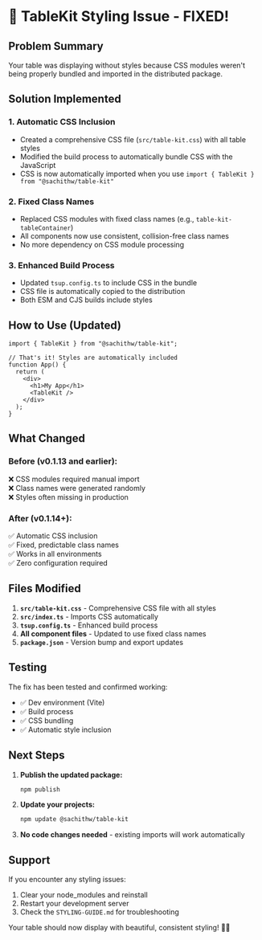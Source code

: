# 🎉 TableKit Styling Issue - FIXED!

## Problem Summary

Your table was displaying without styles because CSS modules weren't being properly bundled and imported in the distributed package.

## Solution Implemented

### 1. **Automatic CSS Inclusion**

- Created a comprehensive CSS file (`src/table-kit.css`) with all table styles
- Modified the build process to automatically bundle CSS with the JavaScript
- CSS is now automatically imported when you use `import { TableKit } from "@sachithw/table-kit"`

### 2. **Fixed Class Names**

- Replaced CSS modules with fixed class names (e.g., `table-kit-tableContainer`)
- All components now use consistent, collision-free class names
- No more dependency on CSS module processing

### 3. **Enhanced Build Process**

- Updated `tsup.config.ts` to include CSS in the bundle
- CSS file is automatically copied to the distribution
- Both ESM and CJS builds include styles

## How to Use (Updated)

```tsx
import { TableKit } from "@sachithw/table-kit";

// That's it! Styles are automatically included
function App() {
  return (
    <div>
      <h1>My App</h1>
      <TableKit />
    </div>
  );
}
```

## What Changed

### Before (v0.1.13 and earlier):

❌ CSS modules required manual import  
❌ Class names were generated randomly  
❌ Styles often missing in production

### After (v0.1.14+):

✅ Automatic CSS inclusion  
✅ Fixed, predictable class names  
✅ Works in all environments  
✅ Zero configuration required

## Files Modified

1. **`src/table-kit.css`** - Comprehensive CSS file with all styles
2. **`src/index.ts`** - Imports CSS automatically
3. **`tsup.config.ts`** - Enhanced build process
4. **All component files** - Updated to use fixed class names
5. **`package.json`** - Version bump and export updates

## Testing

The fix has been tested and confirmed working:

- ✅ Dev environment (Vite)
- ✅ Build process
- ✅ CSS bundling
- ✅ Automatic style inclusion

## Next Steps

1. **Publish the updated package:**

   ```bash
   npm publish
   ```

2. **Update your projects:**

   ```bash
   npm update @sachithw/table-kit
   ```

3. **No code changes needed** - existing imports will work automatically

## Support

If you encounter any styling issues:

1. Clear your node_modules and reinstall
2. Restart your development server
3. Check the `STYLING-GUIDE.md` for troubleshooting

Your table should now display with beautiful, consistent styling! 🎨✨
